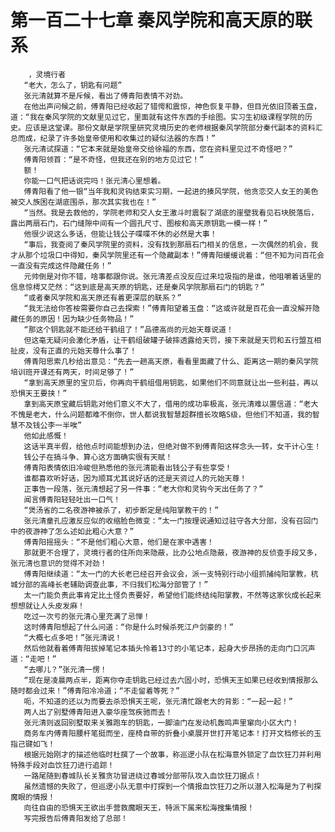 # 第一百二十七章 秦风学院和高天原的联系
        ，灵境行者
       “老大，怎么了，钥匙有问题”
       张元清就算不是斥候，看出了傅青阳表情不对劲。
       在他出声问候之前，傅青阳已经收起了错愕和震惊，神色恢复平静，但目光依旧顶着玉盘，道：“我在秦风学院的文献里见过它，里面就有这件东西的手绘图。实习生初级课程学院的历史。应该是这堂课。那份文献是学院里研究灵境历史的老师根据秦风学院部分秦代副本的资料汇总而成，纪录了许多始皇帝使用和收集过的疑似法器的东西！”
       张元清试探道：“它本来就是始皇帝交给徐福的东西，您在资料里见过不奇怪吧？”
       傅青阳领首：“是不奇怪，但我还在别的地方见过它！”
       额！
       你能一口气把话说完吗！张元清心里想着。
       傅青阳看了他一银“当年我和灵钩结束实习期，一起进的揍风学院，他贪恋交人女王的美色被交人族困在湖底围杀，那次其实我也在！”
       “当然。我是去救他的，学院老师和交人女王激斗时震裂了湖底的崖壁我看见石块脱落后，露出两扇石门，石门缝隙中间有一个圆孔尺寸、图桉和高天原钥匙一模一样！”
       他很少说这么多话，但能让钱公子喋喋不休的必然是大事！
       “事后，我查阅了秦风学院里的资料，没有找到那扇石门相关的信息，一次偶然的机会，我才从那个垃圾口中得知，秦风学院里还有一个隐藏副本！”傅青阳缓缓说着：“但不知为问百花会一直没有完成这件隐藏任务！”
       元帅倒是对你不错，啥事都跟你说。张元清差点没反应过来垃圾指的是谁，他咀嚼着话里的信息惊樗又茫然：“这到底是高天原的钥匙，还是秦风学院那扇石门的钥匙？”
       “或者秦风学院和高天原还有着更深层的联系？”
       “我无法给你答桉需要你自己去探索！”傅青阳望着玉盘：“这或许就是百花会一直没解开隐藏任务的原因！因为缺少任务物品！”
       “那这个钥匙就不能还给干鹤组了！”品德高尚的元始天尊说道！
       但这毫无疑问会激化矛盾，让干鹤组破罐子破摔透露给天罚，接下来就是天罚和五行盟互相扯皮，没有正直的元始天尊什么事了！
       傅青阳思索几秒给出意见：“先去一趟高天原，看看里面藏了什么、距离这一期的秦风学院培训班开课还有两天，时间足够了！”
       “拿到高天原里的宝贝后，你再向干鹤组借用钥匙，如果他们不同意就让出一些利益，再以恐惧天王要挟！”
       拿到高天原宝藏后钥匙对他们意义不大了，借用的成功率极高，张元清难以置信道：“老大不愧是老大，什么问题都难不倒你，世人都说我智慧超群擅长攻略S级，但他们不知道，我的智慧不及钱公李一半唉”
       他如此感慨！
       这话半真半假，给他点时间能想到办法，但绝对做不到傅青阳这样念头一转，女干计心生！
       钱公子在搞斗争、算心这方面确实很有天赋！
       傅青阳表情依旧冷峻但熟悉他的张元清能看出钱公子有些享受！
       谁都喜欢听好话，因为顺耳尤其说好话的还是天资过人的元始天尊！
       正事告一段落，张元清想起了另一件事：“老大你和灵钩今天出任务了？”
       闻言傅青阳轻轻吐出一口气！
       “煲汤省的二名夜游神被杀了，初步断定是纯阳掌教干的！”
       张元清童孔应激反应似的收缩脸色微变：“太一门按理说通知过驻守各大分部，没有召回门中的夜游神了怎么述如此粗心大意？”
       傅青阳摇摇头：“不是他们粗心大意，他们是在家中遇害！
       那就更不合理了，灵境行者的住所向来隐蔽，比办公地点隐蔽，夜游神的反侦查手段又多，张元清也意识的觉得不对劲！
       傅青阳继续道：“太一门的大长老已经召开会议会，派一支特别行动小组抓捕纯阳掌教，杭城分部的高峰长老辅助调查此事，不归我们松海分部管了！”
       太一门能负责此事肯定比土怪负责要好，希望他们能终结纯阳掌教，不然等这家伙成长起来想想就让人头皮发麻！
       吃过一次亏的张元清心里充满了忌惮！
       这时傅青阳想起了什么问道：“你是什么时候杀死江户剑豪的！”
       “大概七点多吧！”张元清说！
       然后他就看着傅青阳拔掉笔记本插头怜着13寸的小笔记本，起身大步昂扬的走向门口沉声道：“走吧！”
       “去哪儿？”张元清一愣！
       “现在是凌晨两点半，距离你夺走钥匙已经过去六固小时，恐惧天王如果已经收到情报那么随时都会过来！”傅青阳冷冷道；“不走留着等死？”
       呃，不知道的还以为而要去杀恐惧天王呢，张元清忙跟老大的背影：“一起一起！”
       两人出了别墅傅青阳进入豪华座驾疾驰而去！
       张元清则返回别墅取来关雅跑车的钥匙，一脚油门在发动机轰鸣声里窜向小区大门！
       商务车内傅青阳腰杆笔挺而坐，座椅自带的折叠小桌展开世打开笔记本！打开文档修长的玉指己键如飞！
       根据元始刚才的描述他临时杜撰了一个故事，称巡逻小队在松海意外锁定了血饮狂刀并利用特殊手段对血饮狂刀进行追踪！
       一路尾随到春城队长关雅贪功冒进绕过春城分部带队攻入血饮狂刀据点！
       虽然遗憾的失败了，但巡逻小队无意中打探到一个情报血饮狂刀之所以潜入松海是为了判探魔眼的情报！
       向往自由的恐惧天王欲出手营救魔眼天王，特派下属来松海搜集情报！
       写完报告后傅青阳发给了总部！